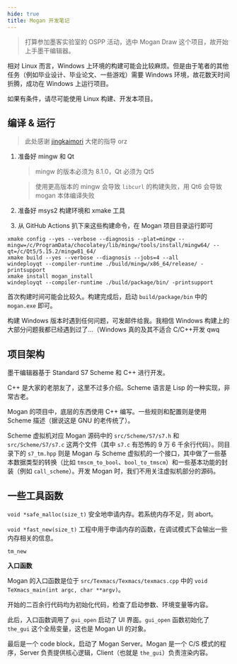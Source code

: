 ```yaml
---
hide: true
title: Mogan 开发笔记
---
```

> 打算参加墨客实验室的 OSPP 活动，选中 Mogan Draw 这个项目，故开始上手墨干编辑器。

相对 Linux 而言，Windows 上环境的构建可能会比较麻烦。但是由于笔者的其他任务（例如毕业设计、毕业论文、一些游戏）需要 Windows 环境，故花数天时间折腾，成功在 Windows 上运行项目。

如果有条件，请尽可能使用 Linux 构建、开发本项目。

## 编译 & 运行

> 此处感谢 [jingkaimori](https://github.com/jingkaimori) 大佬的指导 orz

1. 准备好 mingw 和 Qt

   > mingw 的版本必须为 8.1.0，Qt 必须为 Qt5
   >

   > 使用更高版本的 mingw 会导致 `libcurl` 的构建失败，用 Qt6 会导致 mogan 本体编译失败
   >
2. 准备好 msys2 构建环境和 xmake 工具
3. 从 GitHub Actions 扒下来这些构建命令，在 Mogan 项目目录运行即可

```
xmake config --yes --verbose --diagnosis --plat=mingw --mingw=/c/ProgramData/chocolatey/lib/mingw/tools/install/mingw64/ --qt=/c/Qt5/5.15.2/mingw81_64/
xmake build --yes --verbose --diagnosis --jobs=4 --all
windeployqt --compiler-runtime ./build/mingw/x86_64/release/ -printsupport
xmake install mogan_install
windeployqt --compiler-runtime ./build/package/bin/ -printsupport
```

首次构建时间可能会比较久。构建完成后，启动 `build/package/bin` 中的 `mogan.exe` 即可。

构建 Windows 版本时遇到任何问题，可发邮件给我。我相信 Windows 构建上的大部分问题我都已经遇到过了...（Windows 真的及其不适合 C/C++开发 qwq

## 项目架构

墨干编辑器基于 Standard S7 Scheme 和 C++ 进行开发。

C++ 是大家的老朋友了，这里不过多介绍。Scheme 语言是 Lisp 的一种实现，非常古老。

Mogan 的项目中，底层的东西使用 C++ 编写。一些规则和配置则是使用 Scheme 描述（据说这是 GNU 的老传统了）。

Scheme 虚拟机对应 Mogan 源码中的 `src/Scheme/S7/s7.h` 和 `src/Scheme/S7/s7.c` 这两个文件（其中 `s7.c` 有恐怖的 9 万 6 千余行代码）。同目录下的 `s7_tm.hpp` 则是 Mogan 与 Scheme 虚拟机的一个接口，其中做了一些基本数据类型的转换（比如 `tmscm_to_bool`、`bool_to_tmscm`）和一些基本功能的封装（例如 `call_scheme`）。开发 Mogan 时，我们不用关注虚拟机部分的源码。

## 一些工具函数

`void *safe_malloc(size_t)` 安全地申请内存。若系统内存不足，则 abort。

`void *fast_new(size_t)` 工程中用于申请内存的函数，在调试模式下会输出一些内存相关的信息。

`tm_new`

**入口函数**

Mogan 的入口函数是位于 `src/Texmacs/Texmacs/texmacs.cpp` 中的 `void TeXmacs_main(int argc, char **argv)`。

开始的二百余行代码均为初始化代码，检查了启动参数、环境变量等内容。

此后，入口函数调用了 `gui_open` 启动了 UI 界面。`gui_open` 函数初始化了 `the_gui` 这个全局变量，这也是 Mogan UI 的对象。

最后是一个 code block，启动了 Mogan Server。Mogan 是一个 C/S 模式的程序，Server 负责提供核心逻辑，Client（也就是 `the_gui`）负责渲染内容。
